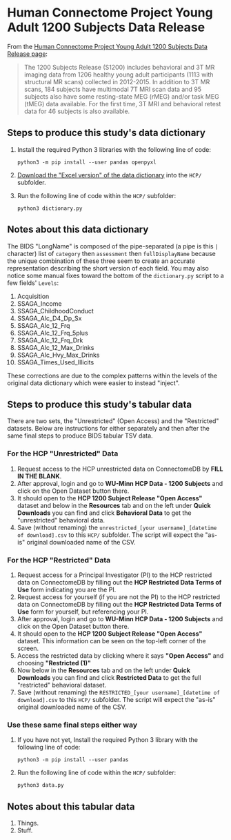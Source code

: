 # Human Connectome Project Young Adult 1200 Subjects Data Release

From the [Human Connectome Project Young Adult 1200 Subjects Data Release page](https://www.humanconnectome.org/study/hcp-young-adult/document/1200-subjects-data-release):

> The 1200 Subjects Release (S1200) includes behavioral and 3T MR imaging data
> from 1206 healthy young adult participants (1113 with structural MR scans)
> collected in 2012-2015. In addition to 3T MR scans, 184 subjects have
> multimodal 7T MRI scan data and 95 subjects also have some resting-state MEG
> (rMEG) and/or task MEG (tMEG) data available. For the first time, 3T MRI and
> behavioral retest data for 46 subjects is also available.

## Steps to produce this study's data dictionary

1. Install the required Python 3 libraries with the following line of code:

    ```shell
    python3 -m pip install --user pandas openpyxl
    ```

1. [Download the "Excel version" of the data dictionary](https://wiki.humanconnectome.org/display/PublicData/HCP-YA+Data+Dictionary-+Updated+for+the+1200+Subject+Release) into the `HCP/` subfolder.
1. Run the following line of code within the `HCP/` subfolder:

    ```shell
    python3 dictionary.py
    ```

## Notes about this data dictionary

The BIDS "LongName" is composed of the pipe-separated (a pipe is this `|` character) list of `category` then `assessment` then `fullDisplayName` because the unique combination of these three seem to create an accurate representation describing the short version of each field.
You may also notice some manual fixes toward the bottom of the `dictionary.py` script to a few fields' `Levels`:

1. Acquisition
1. SSAGA_Income
1. SSAGA_ChildhoodConduct
1. SSAGA_Alc_D4_Dp_Sx
1. SSAGA_Alc_12_Frq
1. SSAGA_Alc_12_Frq_5plus
1. SSAGA_Alc_12_Frq_Drk
1. SSAGA_Alc_12_Max_Drinks
1. SSAGA_Alc_Hvy_Max_Drinks
1. SSAGA_Times_Used_Illicits

These corrections are due to the complex patterns within the levels of the original data dictionary which were easier to instead "inject".

## Steps to produce this study's tabular data

There are two sets, the "Unrestricted" (Open Access) and the "Restricted" datasets. Below are instructions for either separately and then after the same final steps to produce BIDS tabular TSV data.

### For the HCP "Unrestricted" Data

1. Request access to the HCP unrestricted data on ConnectomeDB by **FILL IN THE BLANK**.
1. After approval, login and go to **WU-Minn HCP Data - 1200 Subjects** and click on the Open Dataset button there.
1. It should open to the **HCP 1200 Subject Release "Open Access"** dataset and below in the **Resources** tab and on the left under **Quick Downloads** you can find and click **Behavioral Data** to get the "unrestricted" behavioral data.
1. Save (without renaming) the `unrestricted_[your username]_[datetime of download].csv` to this `HCP/` subfolder. The script will expect the "as-is" original downloaded name of the CSV.

### For the HCP "Restricted" Data

1. Request access for a Principal Investigator (PI) to the HCP restricted data on ConnectomeDB by filling out the **HCP Restricted Data Terms of Use** form indicating you are the PI.
1. Request access for yourself (if you are not the PI) to the HCP restricted data on ConnectomeDB by filling out the **HCP Restricted Data Terms of Use** form for yourself, but referencing your PI.
1. After approval, login and go to **WU-Minn HCP Data - 1200 Subjects** and click on the Open Dataset button there.
1. It should open to the **HCP 1200 Subject Release "Open Access"** dataset. This information can be seen on the top-left corner of the screen.
1. Access the restricted data by clicking where it says **"Open Access"** and choosing **"Restricted (1)"**
1. Now below in the **Resources** tab and on the left under **Quick Downloads** you can find and click **Restricted Data** to get the full "restricted" behavioral dataset.
1. Save (without renaming) the `RESTRICTED_[your username]_[datetime of download].csv` to this `HCP/` subfolder. The script will expect the "as-is" original downloaded name of the CSV.

### Use these same final steps either way

1. If you have not yet, Install the required Python 3 library with the following line of code:

    ```shell
    python3 -m pip install --user pandas
    ```

1. Run the following line of code within the `HCP/` subfolder:

    ```shell
    python3 data.py
    ```

## Notes about this tabular data

1. Things.
1. Stuff.
